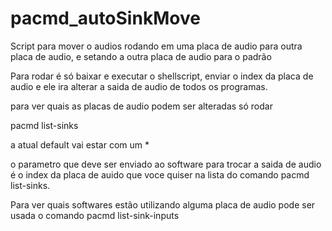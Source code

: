 # pacmd_autoSinkMove
Script para mover o audios rodando em uma placa de audio para outra placa de audio, e setando a outra placa de audio para o padrão

Para rodar é só baixar e executar o shellscript, enviar o index da placa de audio e ele ira alterar a saida de audio de todos os programas.

para ver quais as placas de audio podem ser alteradas só rodar

pacmd list-sinks

a atual default vai estar com um *

o parametro que deve ser enviado ao software para trocar a saida de audio é o index da placa de auido que voce quiser na lista do comando pacmd list-sinks.

Para ver quais softwares estão utilizando alguma placa de audio pode ser usada o comando 
pacmd list-sink-inputs
